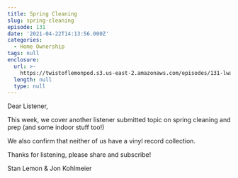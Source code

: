 ```yaml
---
title: Spring Cleaning
slug: spring-cleaning
episode: 131
date: '2021-04-22T14:13:56.000Z'
categories:
  - Home Ownership
tags: null
enclosure:
  url: >-
    https://twistoflemonpod.s3.us-east-2.amazonaws.com/episodes/131-lwatol-20210422.mp3
  length: null
  type: null
---
```


Dear Listener,

This week, we cover another listener submitted topic on spring cleaning and prep (and some indoor stuff too!)

We also confirm that neither of us have a vinyl record collection.

Thanks for listening, please share and subscribe!

Stan Lemon & Jon Kohlmeier
